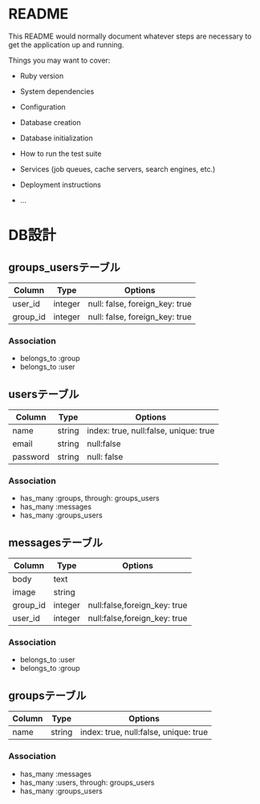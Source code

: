 # README

This README would normally document whatever steps are necessary to get the
application up and running.

Things you may want to cover:

* Ruby version

* System dependencies

* Configuration

* Database creation

* Database initialization

* How to run the test suite

* Services (job queues, cache servers, search engines, etc.)

* Deployment instructions

* ...
# DB設計

## groups_usersテーブル

|Column|Type|Options|
|------|----|-------|
|user_id|integer|null: false, foreign_key: true|
|group_id|integer|null: false, foreign_key: true|

### Association
- belongs_to :group
- belongs_to :user

## usersテーブル

|Column|Type|Options|
|------|----|-------|
|name|string|index: true, null:false, unique: true|
|email|string|null:false|
|password|string|null: false|

### Association
- has_many :groups, through: groups_users
- has_many :messages
- has_many :groups_users

## messagesテーブル
|Column|Type|Options|
|------|----|-------|
|body|text||
|image|string||
|group_id|integer|null:false,foreign_key: true|
|user_id|integer|null:false,foreign_key: true|

### Association
- belongs_to :user
- belongs_to :group


## groupsテーブル
|Column|Type|Options|
|------|----|-------|
|name|string|index: true, null:false, unique: true|

### Association
- has_many :messages
- has_many :users, through: groups_users
- has_many :groups_users

